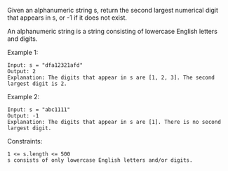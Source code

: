 Given an alphanumeric string s, return the second largest numerical digit that appears in s, or -1 if it does not exist.

An alphanumeric string is a string consisting of lowercase English letters and digits.

Example 1:

    Input: s = "dfa12321afd"
    Output: 2
    Explanation: The digits that appear in s are [1, 2, 3]. The second largest digit is 2.

Example 2:

    Input: s = "abc1111"
    Output: -1
    Explanation: The digits that appear in s are [1]. There is no second largest digit.

Constraints:

    1 <= s.length <= 500
    s consists of only lowercase English letters and/or digits.
